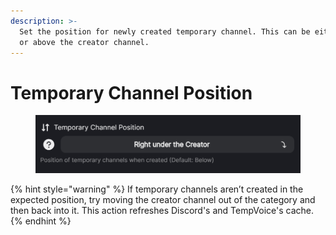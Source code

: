 ```yaml
---
description: >-
  Set the position for newly created temporary channel. This can be either below
  or above the creator channel.
---
```


# Temporary Channel Position

<figure><img src="../../../.gitbook/assets/image (23).png" alt=""><figcaption></figcaption></figure>

{% hint style="warning" %}
If temporary channels aren’t created in the expected position, try moving the creator channel out of the category and then back into it. This action refreshes Discord's and TempVoice's cache.
{% endhint %}
